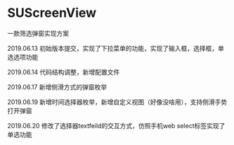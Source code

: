 # SUScreenView
一款筛选弹窗实现方案

2019.06.13 初始版本提交，实现了下拉菜单的功能，实现了输入框，选择框，单选选项功能

2019.06.14 代码结构调整，新增配置文件

2019.06.17 新增侧滑方式的弹窗枚举

2019.06.19 新增时间选择器枚举，新增自定义视图（好像没啥用），支持侧滑手势打开弹窗

2019.06.20 修改了选择器textfeild的交互方式，仿照手机web select标签实现了单选功能
